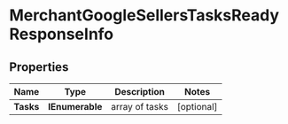 # MerchantGoogleSellersTasksReadyResponseInfo


## Properties

| Name | Type | Description | Notes |
|------------ | ------------- | ------------- | -------------|
**Tasks** | **IEnumerable<MerchantGoogleSellersTasksReadyTaskInfo>** | array of tasks |[optional]|
